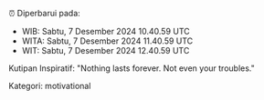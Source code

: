 ⏰ Diperbarui pada:
- WIB: Sabtu, 7 Desember 2024 10.40.59 UTC
- WITA: Sabtu, 7 Desember 2024 11.40.59 UTC
- WIT: Sabtu, 7 Desember 2024 12.40.59 UTC

Kutipan Inspiratif:
"Nothing lasts forever. Not even your troubles."


Kategori: motivational

